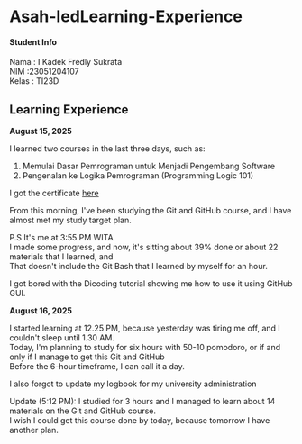 # Asah-IedLearning-Experience

#### Student Info <br>
Nama    : I Kadek Fredly Sukrata <br>
NIM     :23051204107 <br>
Kelas   : TI23D <br>

Learning Experience
-- 

<strong> August 15, 2025 </strong> <br>

I learned two courses in the last three days, such as: <br>
1. Memulai Dasar Pemrograman untuk Menjadi Pengembang Software
2. Pengenalan ke Logika Pemrograman (Programming Logic 101)

I got the certificate [here](https://drive.google.com/drive/folders/1fDJstuHeY1UkcBFz509G_iq1lWVCXIeL?hl=ID)

From this morning, I've been studying the Git and GitHub course, and I have  almost met my study target plan. 

P.S
It's me at 3:55 PM WITA <br>
I made some progress, and now, it's sitting about 39% done or about 22 materials that I learned, and <br> 
That doesn't include the Git Bash that I learned by myself for an hour.

I got bored with the Dicoding tutorial showing me how to use it using GitHub GUI.

<strong> August 16, 2025 </strong> <br>

I started learning at 12.25 PM, because yesterday was tiring me off, and I couldn't sleep until 1.30 AM. <br>
Today, I'm planning to study for six hours with 50-10 pomodoro, or if and only if I manage to get this Git and GitHub <br>
Before the 6-hour timeframe, I can call it a day. <br>

I also forgot to update my logbook for my university administration <br>

Update (5:12 PM):
I studied for 3 hours and I managed to learn about 14 materials on the Git and GitHub course. <br>
I wish I could get this course done by today, because tomorrow I have another plan. <br>
